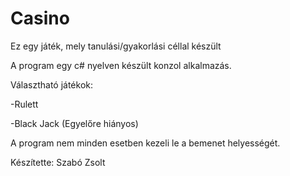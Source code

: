 # Casino
Ez egy játék, mely tanulási/gyakorlási céllal készült

A program egy c# nyelven készült konzol alkalmazás.

Választható játékok:

-Rulett

-Black Jack (Egyelőre hiányos)

A program nem minden esetben kezeli le a bemenet helyességét.

Készítette: Szabó Zsolt
